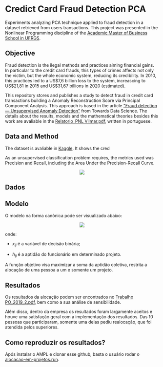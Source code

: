 # Credict Card Fraud Detection PCA
Experiments analyzing PCA technique applied to fraud detection in a dataset retrieved from users transactions. This project was presented in the Nonlinear Programming discipline of the [Academic Master of Business School in UFRGS](https://www.ufrgs.br/escoladeadministracao/en/ppga/master-degree/). 

## Objective

Fraud detection is the ilegal methods and practices aiming financial gains. In particular to the credit card frauds, this types of crimes affects not only the victim, but the whole economic system, reducing its credibility. In 2010, this practices led to a US\$7,6 billion loss to the system, increascing to US\$21,81 in 2015 and US$31,67 billions in 2020 (estimated).   

This repository stores and publishes a study to detect fraud in credit card transactions building a Anomaly Reconstruction Score via Principal Component Analysis. This approach is based in the article ["Fraud detection — Unsupervised Anomaly Detection"](https://towardsdatascience.com/fraud-detection-unsupervised-anomaly-detection-df43d81fce67) from Towards Data Science. The details about the results, models and the mathematical theories besides this work are avaliable in the [Relatorio_PNL Vilmar.pdf](https://github.com/Vilmar1/cc-fraud-detection-pca/blob/main/Relat%C3%B3rio_PNL%20Vilmar.pdf), written in portuguese.

## Data and Method
The dataset is avaliable in [Kaggle](https://www.kaggle.com/datasets/mlg-ulb/creditcardfraud). It shows the cred

As an unsupervised classification problem requires, the metrics used was Precision and Recall, including the Area Under the Precision-Recall Curve. 

<p align="center">
  <img src="https://user-images.githubusercontent.com/38505459/182950912-0a88cd1a-0559-4641-ad60-e4063ff09d9d.png">
</p>

## Dados


## Modelo
O modelo na forma canônica pode ser visualizado abaixo:
<p align="center">
  <img src="https://user-images.githubusercontent.com/38505459/182952685-7c2f907d-40a9-4ea9-bd65-be75db16027b.png">
</p>
onde:

- $x_{ij}$ é a variável de decisão binária;

- $h_{ij}$ é a aptidão do funcionário em determinado projeto.

A função objetivo visa maximizar a soma da aptidão coletiva, restrita a alocação de uma pessoa a um e somente um projeto.
  
## Resultados
Os resultados da alocação podem ser encontrados no [Trabalho PO_2019_2.pdf](https://github.com/Vilmar1/Alocacao-em-projetos/blob/main/Trabalho%20PO_2019_2.pdf), bem como a sua análise de sensibilidade.

Além disso, dentro da empresa os resultados foram largamente aceitos e houve uma satisfação geral com a implementação dos resultados. Das 10 pessoas que participaram, somente uma delas pediu realocação, que foi atendida pelos superiores.

## Como reproduzir os resultados?
Após instalar o AMPL e clonar esse github, basta o usuário rodar o [alocacao-em-projetos.run](https://github.com/Vilmar1/Alocacao-em-projetos/blob/main/alocacao-em-projetos.run).
